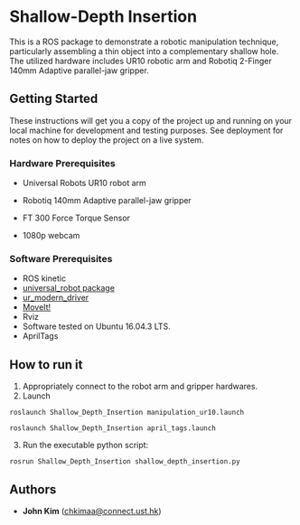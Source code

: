 # Shallow-Depth Insertion

This is a ROS package to demonstrate a robotic manipulation technique, particularly assembling a thin object into a complementary shallow hole. The utilized hardware includes UR10 robotic arm and Robotiq 2-Finger 140mm Adaptive parallel-jaw gripper. 

## Getting Started

These instructions will get you a copy of the project up and running on your local machine for development and testing purposes. See deployment for notes on how to deploy the project on a live system.

### Hardware Prerequisites
- Universal Robots UR10 robot arm

- Robotiq 140mm Adaptive parallel-jaw gripper

- FT 300 Force Torque Sensor

- 1080p webcam 

### Software Prerequisites
- ROS kinetic 
- [universal_robot package](http://wiki.ros.org/universal_robot)
- [ur_modern_driver](https://github.com/ThomasTimm/ur_modern_driver)
- [MoveIt!](http://docs.ros.org/kinetic/api/moveit_tutorials/html/index.html) 
- Rviz
- Software tested on Ubuntu 16.04.3 LTS.
- AprilTags

## How to run it

1. Appropriately connect to the robot arm and gripper hardwares. 
2. Launch 
```
roslaunch Shallow_Depth_Insertion manipulation_ur10.launch
```
```
roslaunch Shallow_Depth_Insertion april_tags.launch
```
3. Run the executable python script:
```
rosrun Shallow_Depth_Insertion shallow_depth_insertion.py
```

## Authors

* **John Kim** (chkimaa@connect.ust.hk)

